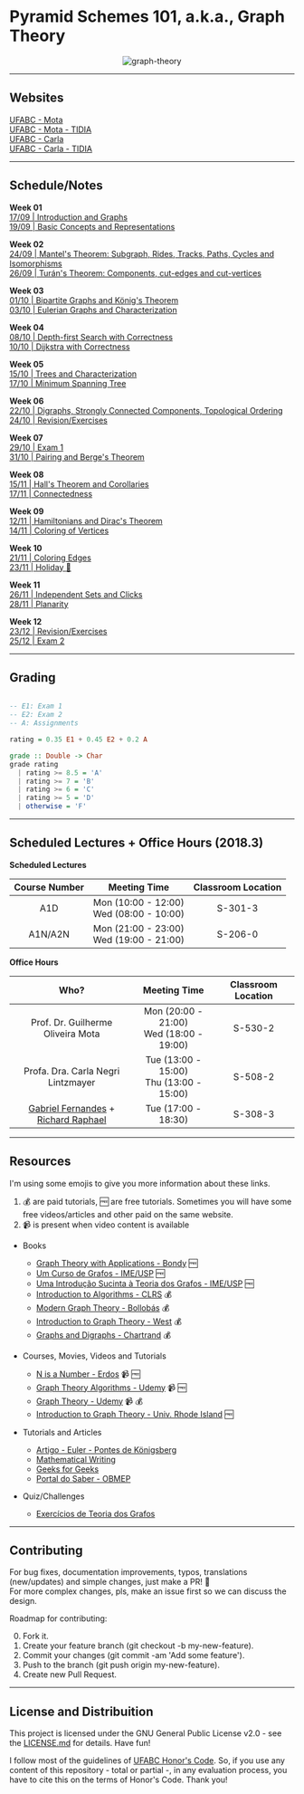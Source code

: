 # Pyramid Schemes 101, a.k.a., Graph Theory

<p align="center"

![graph-theory](https://imgs.xkcd.com/comics/hamiltonian.png)
>
</p>

---

## Websites

[UFABC - Mota](http://professor.ufabc.edu.br/~g.mota/courses/grafos-2018-q3/) <br/>
[UFABC - Mota - TIDIA](https://tidia4.ufabc.edu.br/portal/site/06eb8934-1731-4061-96be-2a379a68223e/page/7fb277e7-2e98-4f64-8f9c-8a781b653309) <br/>
[UFABC - Carla](http://professor.ufabc.edu.br/~carla.negri/cursos/2018Q3-TG/) <br/>
[UFABC - Carla - TIDIA](http://tidia4.ufabc.edu.br/portal/site/82f9ae41-e709-470a-bce6-d8382cb5245f/page/5fc0ca8b-af13-4e90-9618-f3877b1ca59a)

---

## Schedule/Notes

**Week 01** <br/> 
[17/09 | Introduction and Graphs](https://github.com/el-cardu/graph-theory-notes/blob/master/notes/01.md) <br/>
[19/09 | Basic Concepts and Representations](https://github.com/el-cardu/graph-theory-notes/blob/master/notes/02.md)

**Week 02** <br/>
[24/09 | Mantel's Theorem: Subgraph, Rides, Tracks, Paths, Cycles and Isomorphisms](https://github.com/el-cardu/graph-theory-notes/blob/master/notes/03.md) <br/>
[26/09 | Turán's Theorem: Components, cut-edges and cut-vertices](https://github.com/el-cardu/graph-theory-notes/blob/master/notes/04.md)

**Week 03** <br/>
[01/10 | Bipartite Graphs and König's Theorem](https://github.com/el-cardu/graph-theory-notes/blob/master/notes/05.md) <br/>
[03/10 | Eulerian Graphs and Characterization](https://github.com/el-cardu/graph-theory-notes/blob/master/notes/06.md)

**Week 04** <br/>
[08/10 | Depth-first Search with Correctness](https://github.com/el-cardu/graph-theory-notes/blob/master/notes/07.md) <br/>
[10/10 | Dijkstra with Correctness](https://github.com/el-cardu/graph-theory-notes/blob/master/notes/08.md)

**Week 05** <br/>
[15/10 | Trees and Characterization](https://github.com/el-cardu/graph-theory-notes/blob/master/notes/09.md) <br/>
[17/10 | Minimum Spanning Tree](https://github.com/el-cardu/graph-theory-notes/blob/master/notes/10.md)

**Week 06** <br/>
[22/10 | Digraphs, Strongly Connected Components, Topological Ordering](https://github.com/el-cardu/graph-theory-notes/blob/master/notes/11.md) <br/>
[24/10 | Revision/Exercises](https://github.com/el-cardu/graph-theory-notes/blob/master/notes/12.md)

**Week 07** <br/>
[29/10 | Exam 1](https://github.com/el-cardu/graph-theory-notes/blob/master/notes/13.md) <br/>
[31/10 | Pairing and Berge's Theorem](https://github.com/el-cardu/graph-theory-notes/blob/master/notes/14.md)

**Week 08** <br/>
[15/11 | Hall's Theorem and Corollaries](https://github.com/el-cardu/graph-theory-notes/blob/master/notes/15.md) <br/>
[17/11 | Connectedness](https://github.com/el-cardu/graph-theory-notes/blob/master/notes/16.md)

**Week 09** <br/>
[12/11 | Hamiltonians and Dirac's Theorem](https://github.com/el-cardu/graph-theory-notes/blob/master/notes/17.md) <br/>
[14/11 | Coloring of Vertices](https://github.com/el-cardu/graph-theory-notes/blob/master/notes/18.md)

**Week 10** <br/>
[21/11 | Coloring Edges](https://github.com/el-cardu/graph-theory-notes/blob/master/notes/19.md) <br/>
[23/11 | Holiday :tada: ](https://github.com/el-cardu/graph-theory-notes/blob/master/notes/20.md)

**Week 11** <br/>
[26/11 | Independent Sets and Clicks](https://github.com/el-cardu/graph-theory-notes/blob/master/notes/21.md)<br/>
[28/11 | Planarity ](https://github.com/el-cardu/graph-theory-notes/blob/master/notes/22.md)

**Week 12** <br/>
[23/12 | Revision/Exercises](https://github.com/el-cardu/graph-theory-notes/blob/master/notes/23.md) <br/>
[25/12 | Exam 2](https://github.com/el-cardu/graph-theory-notes/blob/master/notes/24.md)

---

## Grading

```haskell

-- E1: Exam 1
-- E2: Exam 2
-- A: Assignments

rating = 0.35 E1 + 0.45 E2 + 0.2 A 

grade :: Double -> Char
grade rating
  | rating >= 8.5 = 'A'
  | rating >= 7 = 'B'
  | rating >= 6 = 'C'
  | rating >= 5 = 'D'
  | otherwise = 'F'
```

---

## Scheduled Lectures + Office Hours (2018.3)

**Scheduled Lectures**

|  Course Number  | Meeting Time | Classroom Location |
| :-----------------------: | :--------------------------: | :--------------------: |
| A1D | Mon (10:00 - 12:00) <br/> Wed (08:00 - 10:00) | S-301-3 |
| A1N/A2N | Mon (21:00 - 23:00) <br/> Wed (19:00 - 21:00) | S-206-0 |

**Office Hours**

|  Who?  | Meeting Time | Classroom Location |
| :-----------------------: | :--------------------------: | :--------------------: |
| Prof. Dr. Guilherme Oliveira Mota | Mon (20:00 - 21:00) <br/> Wed (18:00 - 19:00) | S-530-2 |
| Profa. Dra. Carla Negri Lintzmayer | Tue (13:00 - 15:00) <br/> Thu (13:00 - 15:00) | S-508-2 |
| [Gabriel Fernandes](mailto:gbpefernandes@gmail.com) + [Richard Raphael](mailto:richard.raphael@aluno.ufabc.edu.br) | Tue (17:00 - 18:30) | S-308-3 |

---

## Resources

I'm using some emojis to give you more information about these links.

1. :moneybag: are paid tutorials, :free: are free tutorials. Sometimes you will have some free videos/articles and other paid on the same website.
2. :video_camera: is present when video content is available

- Books

	- [Graph Theory with Applications - Bondy](http://www.iro.umontreal.ca/~hahn/IFT3545/GTWA.pdf) :free:
	- [Um Curso de Grafos - IME/USP](https://www.ime.usp.br/~tassio/arquivo/2012-ii/grafoes/notas-grafoes.pdf) :free:
	- [Uma Introdução Sucinta à Teoria dos Grafos - IME/USP](https://www.ime.usp.br/~pf/teoriadosgrafos/texto/TeoriaDosGrafos.pdf) :free:
	- [Introduction to Algorithms - CLRS](https://www.amazon.com.br/Algorithms-Robert-Sedgewick/dp/032157351X?tag=goog0ef-20&smid=A1ZZFT5FULY4LN&ascsubtag=ec346171-74fd-4301-95f0-7dcdaec0ac06) :moneybag:
	- [Modern Graph Theory - Bollobás](https://www.amazon.com/Modern-Graph-Theory-Graduate-Mathematics/dp/0387984887) :moneybag:
	- [ Introduction to Graph Theory - West](https://www.amazon.com/Introduction-Graph-Theory-Douglas-West/dp/0130144002) :moneybag:
	- [Graphs and Digraphs - Chartrand](https://www.amazon.com/Graphs-Digraphs-Fifth-Textbooks-Mathematics/dp/1439826277) :moneybag:

- Courses, Movies, Videos and Tutorials 

	- [N is a Number - Erdos](https://www.youtube.com/watch?v=dTzkrJKUo-I) :video_camera: :free:
	- [Graph Theory Algorithms - Udemy](https://www.udemy.com/graph-theory-algorithms/) :video_camera: :free:
	- [Graph Theory  - Udemy](https://www.udemy.com/graph-theory/) :video_camera: :moneybag:
	- [Introduction to Graph Theory - Univ. Rhode Island](https://www.math.uri.edu/~eaton/MTH548F03.htm) :free:

- Tutorials and Articles

	- [Artigo - Euler - Pontes de Königsberg](http://eulerarchive.maa.org/docs/originals/E053.pdf)
	- [Mathematical Writing](http://professor.ufabc.edu.br/~g.mota/courses/grafos-2018-q3/Knuth.pdf)
	- [Geeks for Geeks](http://www.cdn.geeksforgeeks.org/fundamentals-of-algorithms/)
	- [Portal do Saber - OBMEP](https://portaldosaber.obmep.org.br/index.php/site/index?a=1)

- Quiz/Challenges
	
	- [Exercícios de Teoria dos Grafos](https://www.ime.usp.br/~pf/grafos-exercicios/texto/ETG.pdf)

---

## Contributing

For bug fixes, documentation improvements, typos, translations (new/updates) and simple changes, just make a PR! :tada: <br/>
For more complex changes, pls, make an issue first so we can discuss the design. <br/>

Roadmap for contributing: </br>

0. Fork it.
1. Create your feature branch (git checkout -b my-new-feature).
2. Commit your changes (git commit -am 'Add some feature').
3. Push to the branch (git push origin my-new-feature).
4. Create new Pull Request.

---

## License and Distribuition

This project is licensed under the GNU General Public License v2.0 - see the [LICENSE.md](https://github.com/el-cardu/graph-theory-notes/blob/master/LICENSE) for details. Have fun! </br>

I follow most of the guidelines of [UFABC Honor's Code](http://professor.ufabc.edu.br/~e.francesquini/codigodehonra/). So, if you use any content of this repository - total or partial -, in any evaluation process, you have to cite this on the terms of Honor's Code. Thank you!